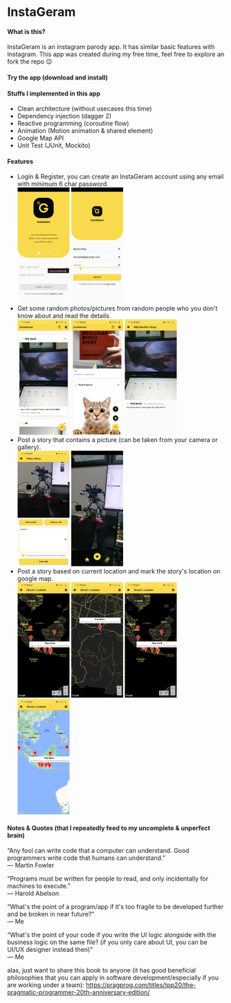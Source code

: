 # InstaGeram


#### What is this?
InstaGeram is an instagram parody app. It has similar basic features with Instagram. This app was created during my free time, feel free to explore an fork the repo 😉

#### Try the app (download and install)


#### Stuffs I implemented in this app
- Clean architecture (without usecases this time)
- Dependency injection (dagger 2)
- Reactive programming (coroutine flow)
- Animation (Motion animation & shared element)
- Google Map API
- Unit Test (JUnit, Mockito)

#### Features
- Login & Register, you can create an InstaGeram account using any email with minimum 6 char password.<br>
  <img src="/screenshots/login.jpg" width="25%">    <img src="/screenshots/register.jpg" width="25%"><br>
- Get some random photos/pictures from random people who you don't know about and read the details.<br>
  <img src="/screenshots/home.jpg" width="25%">    <img src="/screenshots/home2.jpg" width="25%">    <img src="/screenshots/story_detail.jpg" width="25%"><br>
- Post a story that contains a picture (can be taken from your camera or gallery).<br>
  <img src="/screenshots/post_a_story.jpg" width="25%">    <img src="/screenshots/take_picture.jpg" width="25%"><br>
- Post a story based on current location and mark the story's location on google map.<br>
  <img src="/screenshots/map.jpg" width="25%">    <img src="/screenshots/map2.jpg" width="25%">    <img src="/screenshots/map.jpg" width="25%">    <img src="/screenshots/map4.jpg" width="25%"><br>

#### Notes & Quotes (that I repeatedly feed to my uncomplete & unperfect brain)

“Any fool can write code that a computer can understand. Good programmers write code that humans can understand.”<br>
― Martin Fowler

“Programs must be written for people to read, and only incidentally for machines to execute.”<br>
― Harold Abelson

“What's the point of a program/app if it's too fragile to be developed further and be broken in near future?”<br>
― Me

“What's the point of your code if you write the UI logic alongside with the business logic on the same file? (if you only care about UI, you can be UI/UX designer instead then)”<br>
― Me

alas, just want to share this book to anyone (it has good beneficial philosophies that you can apply in software development/especially if you are working under a team): https://pragprog.com/titles/tpp20/the-pragmatic-programmer-20th-anniversary-edition/
